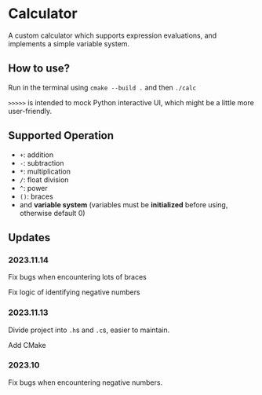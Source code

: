 # Calculator
A custom calculator which supports expression evaluations, and implements a simple variable system.

## How to use?
Run in the terminal using `cmake --build .` and then `./calc`

`>>>>>` is intended to mock Python interactive UI, which might be a little more user-friendly.

## Supported Operation
 - `+`: addition
 - `-`: subtraction
 - `*`: multiplication
 - `/`: float division
 - `^`: power
 - `()`: braces
 - and **variable system** (variables must be **initialized** before using, otherwise default 0)

## Updates
### 2023.11.14

Fix bugs when encountering lots of braces

Fix logic of identifying negative numbers

### 2023.11.13

Divide project into `.h`s and `.c`s, easier to maintain.

Add CMake

### 2023.10

Fix bugs when encountering negative numbers.
